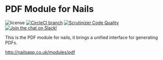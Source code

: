 # PDF Module for Nails

![license](https://img.shields.io/badge/license-MIT-green.svg)
[![CircleCI branch](https://img.shields.io/circleci/project/github/nails/module-pdf.svg)](https://circleci.com/gh/nails/module-pdf)
[![Scrutinizer Code Quality](https://scrutinizer-ci.com/g/nails/module-pdf/badges/quality-score.png)](https://scrutinizer-ci.com/g/nails/module-pdf)
[![Join the chat on Slack!](https://now-examples-slackin-rayibnpwqe.now.sh/badge.svg)](https://nails-app.slack.com/shared_invite/MTg1NDcyNjI0ODcxLTE0OTUwMzA1NTYtYTZhZjc5YjExMQ)

This is the PDF module for nails, it brings a unified interface for generating PDFs.

http://nailsapp.co.uk/modules/pdf